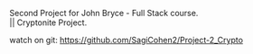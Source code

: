 Second Project for John Bryce - Full Stack course. <br/>
|| Cryptonite Project.

watch on git: https://github.com/SagiCohen2/Project-2_Crypto
